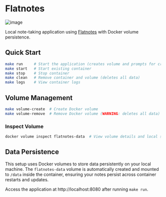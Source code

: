 # Flatnotes

![image](https://github.com/user-attachments/assets/c8f91ab2-9678-47e6-a9ad-827bca7320ff)

Local note-taking application using [Flatnotes](https://github.com/dullage/flatnotes) with Docker volume persistence.

## Quick Start

```bash
make run     # Start the application (creates volume and prompts for credentials)
make start   # Start existing container
make stop    # Stop container
make clean   # Remove container and volume (deletes all data)
make logs    # View container logs
```

## Volume Management

```bash
make volume-create  # Create Docker volume
make volume-remove  # Remove Docker volume (WARNING: deletes all data)
```

### Inspect Volume

```bash
docker volume inspect flatnotes-data  # View volume details and local storage path
```

## Data Persistence

This setup uses Docker volumes to store data persistently on your local machine. The `flatnotes-data` volume is automatically created and mounted to `/data` inside the container, ensuring your notes persist across container restarts and updates.

Access the application at http://localhost:8080 after running `make run`.

